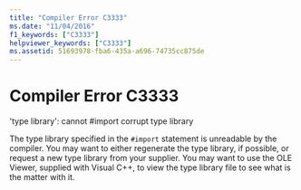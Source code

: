 ```yaml
---
title: "Compiler Error C3333"
ms.date: "11/04/2016"
f1_keywords: ["C3333"]
helpviewer_keywords: ["C3333"]
ms.assetid: 51693978-fba6-435a-a696-74735cc875de
---
```

# Compiler Error C3333

'type library': cannot #import corrupt type library

The type library specified in the `#import` statement is unreadable by the compiler. You may want to either regenerate the type library, if possible, or request a new type library from your supplier. You may want to use the OLE Viewer, supplied with Visual C++, to view the type library file to see what is the matter with it.
